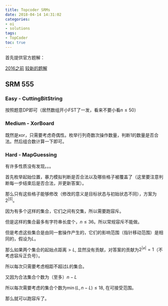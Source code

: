 ```yaml
---
title: Topcoder SRMs
date: 2018-04-14 14:31:02
categories:
- oi
- solutions
tags:
- TopCoder
toc: true
---
```


首先提供官方题解：

[2016之前](https://apps.topcoder.com/wiki/display/tc/Algorithm+Problem+Set+Analys)
[较新的题解](https://www.topcoder.com/blog/tag/srm/)

<!--- more --->


## SRM 555

### Easy - CuttingBitString

按照题意DP即可（居然数组开小FST了一发，看来不要小看$n \le 50$）

### Medium - XorBoard

既然是xor，只需要考虑奇偶性。枚举行列奇数次操作数量，判断1的数量是否合法。然后组合数计算一下即可。

### Hard - MapGuessing

有许多性质没有发现。。。

首先枚举起始位置，暴力模拟判断是否合法以及哪些格子被覆盖了（这里要注意判断每一步结束后是否合法，并更新答案）。

那么只有这些格子能够修改（修改的意义是目标状态与初始状态不同），方案为$2 ^ {|S|}$。

因为有多个这样的集合，它们之间有交集，所以需要跑容斥。

但是这样的集合最多有字符串长度个，$n \le 36$。所以常规容斥不能做。

但是考虑这些集合是由同一套操作产生的，它们的影响范围（指针移动范围）是相同的，假设为$L$。

那么如果两个集合的起始点距离$> L$, 显然没有贡献，对答案的贡献为$2 ^ {|\varnothing|} = 1$（不考虑容斥正负号）。

所以每次只需要考虑相距不超过$L$的集合。

又因为合法集合个数为（至多）$n - L$

所以每次需要考虑的集合个数为$\min(L, n - L) \le 18$, 在可接受范围。

那么就可以跑容斥了。

